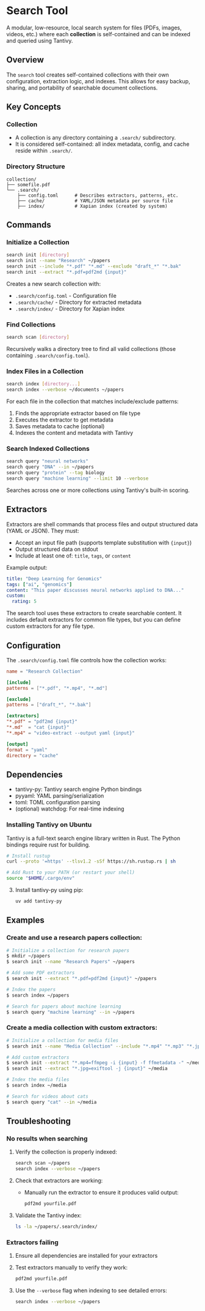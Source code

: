 # Search Tool

A modular, low-resource, local search system for files (PDFs, images, videos, etc.) where each **collection** is self-contained and can be indexed and queried using Tantivy.

## Overview

The `search` tool creates self-contained collections with their own configuration, extraction logic, and indexes. This allows for easy backup, sharing, and portability of searchable document collections.

## Key Concepts

### Collection
- A collection is any directory containing a `.search/` subdirectory.
- It is considered self-contained: all index metadata, config, and cache reside within `.search/`.

### Directory Structure
```
collection/
├── somefile.pdf
└── .search/
    ├── config.toml      # Describes extractors, patterns, etc.
    ├── cache/           # YAML/JSON metadata per source file
    ├── index/           # Xapian index (created by system)
```

## Commands

### Initialize a Collection

```bash
search init [directory]
search init --name "Research" ~/papers
search init --include "*.pdf" "*.md" --exclude "draft_*" "*.bak"
search init --extract "*.pdf=pdf2md {input}"
```

Creates a new search collection with:
- `.search/config.toml` - Configuration file
- `.search/cache/` - Directory for extracted metadata
- `.search/index/` - Directory for Xapian index

### Find Collections

```bash
search scan [directory]
```

Recursively walks a directory tree to find all valid collections (those containing `.search/config.toml`).

### Index Files in a Collection

```bash
search index [directory...]
search index --verbose ~/documents ~/papers
```

For each file in the collection that matches include/exclude patterns:
1. Finds the appropriate extractor based on file type
2. Executes the extractor to get metadata
3. Saves metadata to cache (optional)
4. Indexes the content and metadata with Tantivy

### Search Indexed Collections

```bash
search query "neural networks"
search query "DNA" --in ~/papers
search query "protein" --tag biology
search query "machine learning" --limit 10 --verbose
```

Searches across one or more collections using Tantivy's built-in scoring.

## Extractors

Extractors are shell commands that process files and output structured data (YAML or JSON). They must:
- Accept an input file path (supports template substitution with `{input}`)
- Output structured data on stdout
- Include at least one of: `title`, `tags`, or `content`

Example output:
```yaml
title: "Deep Learning for Genomics"
tags: ["ai", "genomics"]
content: "This paper discusses neural networks applied to DNA..."
custom:
  rating: 5
```

The search tool uses these extractors to create searchable content. It includes default extractors for common file types, but you can define custom extractors for any file type.

## Configuration

The `.search/config.toml` file controls how the collection works:

```toml
name = "Research Collection"

[include]
patterns = ["*.pdf", "*.mp4", "*.md"]

[exclude]
patterns = ["draft_*", "*.bak"]

[extractors]
"*.pdf" = "pdf2md {input}"
"*.md"  = "cat {input}"
"*.mp4" = "video-extract --output yaml {input}"

[output]
format = "yaml"
directory = "cache"
```

## Dependencies

- tantivy-py: Tantivy search engine Python bindings
- pyyaml: YAML parsing/serialization
- toml: TOML configuration parsing
- (optional) watchdog: For real-time indexing

### Installing Tantivy on Ubuntu

Tantivy is a full-text search engine library written in Rust. The Python bindings require rust for building.

```bash
# Install rustup
curl --proto '=https' --tlsv1.2 -sSf https://sh.rustup.rs | sh

# Add Rust to your PATH (or restart your shell)
source "$HOME/.cargo/env"
```

3. Install tantivy-py using pip:
   ```bash
   uv add tantivy-py
   ```

## Examples

### Create and use a research papers collection:

```bash
# Initialize a collection for research papers
$ mkdir ~/papers
$ search init --name "Research Papers" ~/papers

# Add some PDF extractors  
$ search init --extract "*.pdf=pdf2md {input}" ~/papers

# Index the papers
$ search index ~/papers

# Search for papers about machine learning
$ search query "machine learning" --in ~/papers
```

### Create a media collection with custom extractors:

```bash
# Initialize a collection for media files
$ search init --name "Media Collection" --include "*.mp4" "*.mp3" "*.jpg" ~/media

# Add custom extractors
$ search init --extract "*.mp4=ffmpeg -i {input} -f ffmetadata -" ~/media
$ search init --extract "*.jpg=exiftool -j {input}" ~/media

# Index the media files
$ search index ~/media

# Search for videos about cats
$ search query "cat" --in ~/media
```

## Troubleshooting

### No results when searching

1. Verify the collection is properly indexed:
   ```bash
   search scan ~/papers
   search index --verbose ~/papers
   ```

2. Check that extractors are working:
   - Manually run the extractor to ensure it produces valid output:
     ```bash
     pdf2md yourfile.pdf
     ```

3. Validate the Tantivy index:
   ```bash
   ls -la ~/papers/.search/index/
   ```
   
### Extractors failing

1. Ensure all dependencies are installed for your extractors
2. Test extractors manually to verify they work:
   ```bash
   pdf2md yourfile.pdf
   ```

3. Use the `--verbose` flag when indexing to see detailed errors:
   ```bash
   search index --verbose ~/papers
   ```
